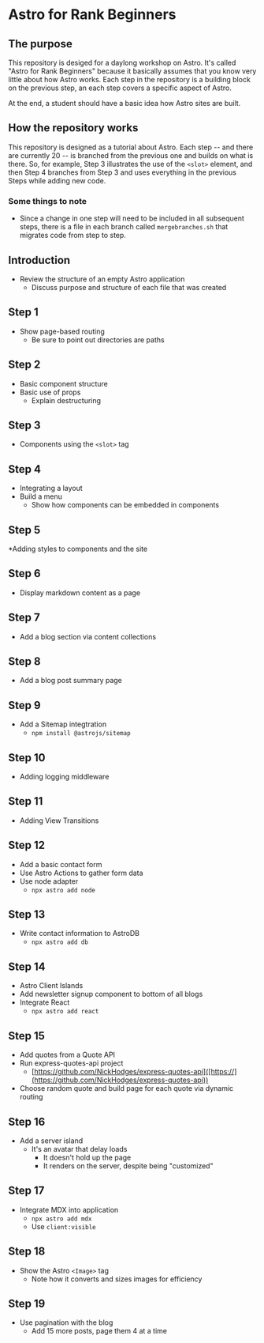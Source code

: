 # Astro for Rank Beginners

## The purpose

This repository is desiged for a daylong workshop on Astro.  It's called "Astro for Rank Beginners" because it basically assumes that you know very little about how Astro works. Each step in the repository is a building block on the previous step, an each step covers a specific aspect of Astro.

At the end, a student should have a basic idea how Astro sites are built.

## How the repository works

This repository is designed as a tutorial about Astro.  Each step -- and there are currently 20 -- is branched from the previous one and builds on what is there.  So, for example, Step 3 illustrates the use of the `<slot>` element, and then Step 4 branches from Step 3 and uses everything in the previous Steps while adding new code.

### Some things to note

* Since a change in one step will need to be included in all subsequent steps, there is a file in each branch called `mergebranches.sh` that migrates code from step to step.

## Introduction

* Review the structure of an empty Astro application
  * Discuss purpose and structure of each file that was created

## Step 1

* Show page-based routing
  * Be sure to point out directories are paths

## Step 2

* Basic component structure
* Basic use of props
  * Explain destructuring

## Step 3

* Components using the `<slot>` tag

## Step 4

* Integrating a layout
* Build a menu
  * Show how components can be embedded in components

## Step 5

*Adding styles to components and the site

## Step 6

* Display markdown content as a page

## Step 7

* Add a blog section via content collections

## Step 8

* Add a blog post summary page

## Step 9

* Add a Sitemap integtration
  * `npm install @astrojs/sitemap`

## Step 10

* Adding logging middleware

## Step 11

* Adding View Transitions

## Step 12

* Add a basic contact form
* Use Astro Actions to gather form data
* Use node adapter
  * `npx astro add node`

## Step 13

* Write contact information to AstroDB
  * `npx astro add db`

## Step 14

* Astro Client Islands
* Add newsletter signup component to bottom of all blogs
* Integrate React
  * `npx astro add react`

## Step 15

* Add quotes from a Quote API
* Run express-quotes-api project
  * [https://github.com/NickHodges/express-quotes-api]([https://](https://github.com/NickHodges/express-quotes-api))
* Choose random quote and build page for each quote via dynamic routing

## Step 16

* Add a server island
  * It's an avatar that delay loads
    * It doesn't hold up the page
    * It renders on the server, despite being "customized"

## Step 17

* Integrate MDX into application
  * `npx astro add mdx`
  * Use `client:visible`

## Step 18

* Show the Astro `<Image>` tag
  * Note how it converts and sizes images for efficiency

## Step 19

* Use pagination with the blog
  * Add 15 more posts, page them 4 at a time
